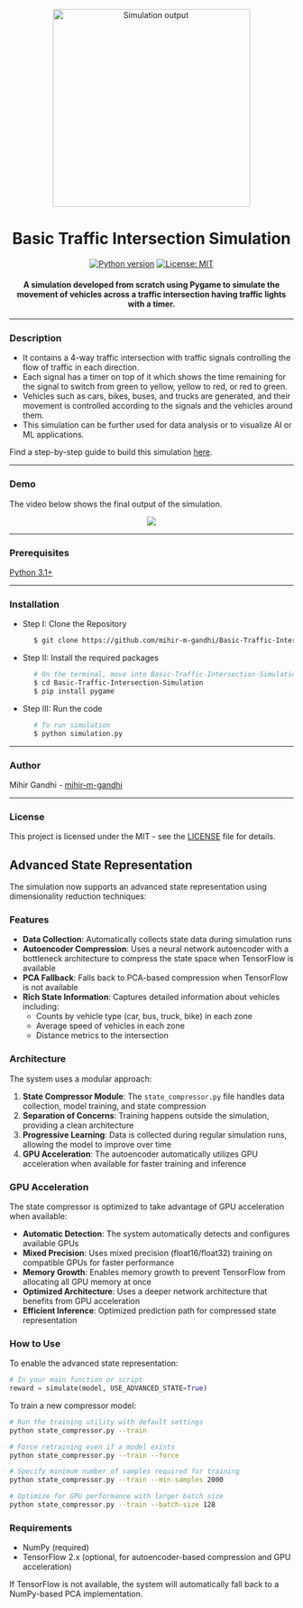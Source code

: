 <p align="center">
 <img height=350px src="./simulation-output.png" alt="Simulation output">
</p>

<h1 align="center">Basic Traffic Intersection Simulation</h1>

<div align="center">

[![Python version](https://img.shields.io/badge/python-3.1+-blue.svg)](https://www.python.org/downloads/)
[![License: MIT](https://img.shields.io/badge/License-MIT-green.svg)](https://opensource.org/licenses/MIT)

<h4>A simulation developed from scratch using Pygame to simulate the movement of vehicles across a traffic intersection having traffic lights with a timer.</h4>

</div>

-----------------------------------------
### Description

* It contains a 4-way traffic intersection with traffic signals controlling the flow of traffic in each direction. 
* Each signal has a timer on top of it which shows the time remaining for the signal to switch from green to yellow, yellow to red, or red to green. 
* Vehicles such as cars, bikes, buses, and trucks are generated, and their movement is controlled according to the signals and the vehicles around them. 
* This simulation can be further used for data analysis or to visualize AI or ML applications. 

Find a step-by-step guide to build this simulation [here](https://towardsdatascience.com/traffic-intersection-simulation-using-pygame-689d6bd7687a).

------------------------------------------
### Demo

The video below shows the final output of the simulation.

<p align="center">
    <img src="./Demo.gif">
</p>

------------------------------------------
### Prerequisites

[Python 3.1+](https://www.python.org/downloads/)

------------------------------------------
### Installation

 * Step I: Clone the Repository
```sh
      $ git clone https://github.com/mihir-m-gandhi/Basic-Traffic-Intersection-Simulation
```
  * Step II: Install the required packages
```sh
      # On the terminal, move into Basic-Traffic-Intersection-Simulation directory
      $ cd Basic-Traffic-Intersection-Simulation
      $ pip install pygame
```
* Step III: Run the code
```sh
      # To run simulation
      $ python simulation.py
```

------------------------------------------
### Author

Mihir Gandhi - [mihir-m-gandhi](https://github.com/mihir-m-gandhi)

------------------------------------------
### License
This project is licensed under the MIT - see the [LICENSE](./LICENSE) file for details.

## Advanced State Representation

The simulation now supports an advanced state representation using dimensionality reduction techniques:

### Features

- **Data Collection**: Automatically collects state data during simulation runs
- **Autoencoder Compression**: Uses a neural network autoencoder with a bottleneck architecture to compress the state space when TensorFlow is available
- **PCA Fallback**: Falls back to PCA-based compression when TensorFlow is not available
- **Rich State Information**: Captures detailed information about vehicles including:
  - Counts by vehicle type (car, bus, truck, bike) in each zone
  - Average speed of vehicles in each zone
  - Distance metrics to the intersection

### Architecture

The system uses a modular approach:

1. **State Compressor Module**: The `state_compressor.py` file handles data collection, model training, and state compression
2. **Separation of Concerns**: Training happens outside the simulation, providing a clean architecture
3. **Progressive Learning**: Data is collected during regular simulation runs, allowing the model to improve over time
4. **GPU Acceleration**: The autoencoder automatically utilizes GPU acceleration when available for faster training and inference

### GPU Acceleration

The state compressor is optimized to take advantage of GPU acceleration when available:

- **Automatic Detection**: The system automatically detects and configures available GPUs
- **Mixed Precision**: Uses mixed precision (float16/float32) training on compatible GPUs for faster performance
- **Memory Growth**: Enables memory growth to prevent TensorFlow from allocating all GPU memory at once
- **Optimized Architecture**: Uses a deeper network architecture that benefits from GPU acceleration
- **Efficient Inference**: Optimized prediction path for compressed state representation

### How to Use

To enable the advanced state representation:

```python
# In your main function or script
reward = simulate(model, USE_ADVANCED_STATE=True)
```

To train a new compressor model:

```bash
# Run the training utility with default settings
python state_compressor.py --train

# Force retraining even if a model exists
python state_compressor.py --train --force

# Specify minimum number of samples required for training
python state_compressor.py --train --min-samples 2000

# Optimize for GPU performance with larger batch size
python state_compressor.py --train --batch-size 128
```

### Requirements

- NumPy (required)
- TensorFlow 2.x (optional, for autoencoder-based compression and GPU acceleration)

If TensorFlow is not available, the system will automatically fall back to a NumPy-based PCA implementation.